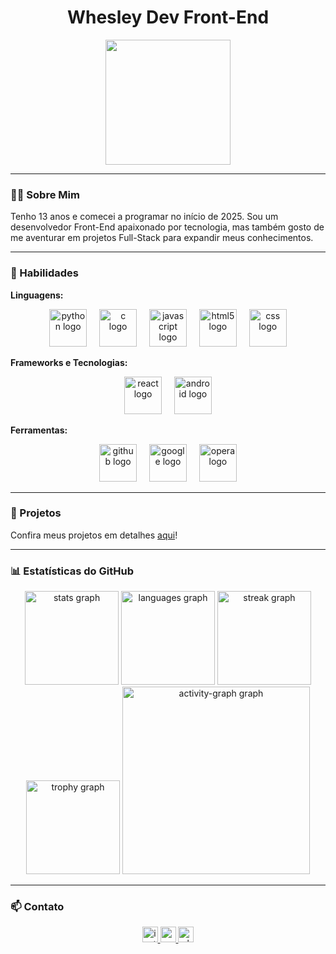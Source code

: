 <div align="center">
  <h1 align="center">Whesley Dev Front-End</h1>
  <img height="200" src="https://avatars.githubusercontent.com/u/226873793?v=4" />
</div>

---

### 👨‍💻 Sobre Mim

Tenho 13 anos e comecei a programar no início de 2025. Sou um desenvolvedor Front-End apaixonado por tecnologia, mas também gosto de me aventurar em projetos Full-Stack para expandir meus conhecimentos.

---

### 🚀 Habilidades

**Linguagens:**
<div align="center">
  <img src="https://skillicons.dev/icons?i=py" height="60" alt="python logo" />
  <img width="12" />
  <img src="https://cdn.jsdelivr.net/gh/devicons/devicon/icons/c/c-original.svg" height="60" alt="c logo" />
  <img width="12" />
  <img src="https://cdn.jsdelivr.net/gh/devicons/devicon/icons/javascript/javascript-original.svg" height="60" alt="javascript logo" />
  <img width="12" />
  <img src="https://cdn.jsdelivr.net/gh/devicons/devicon/icons/html5/html5-original.svg" height="60" alt="html5 logo" />
  <img width="12" />
  <img src="https://cdn.jsdelivr.net/gh/devicons/devicon/icons/css3/css3-original.svg" height="60" alt="css logo" />
</div>

**Frameworks e Tecnologias:**
<div align="center">
  <img src="https://cdn.jsdelivr.net/gh/devicons/devicon/icons/react/react-original.svg" height="60" alt="react logo" />
  <img width="12" />
  <img src="https://cdn.simpleicons.org/android/3DDC84" height="60" alt="android logo" />
</div>

**Ferramentas:**
<div align="center">
  <img src="https://cdn.jsdelivr.net/gh/devicons/devicon/icons/github/github-original.svg" height="60" alt="github logo" />
  <img width="12" />
  <img src="https://cdn.jsdelivr.net/gh/devicons/devicon/icons/google/google-original.svg" height="60" alt="google logo" />
  <img width="12" />
  <img src="https://cdn.jsdelivr.net/gh/devicons/devicon/icons/opera/opera-original.svg" height="60" alt="opera logo" />
</div>

---

### 📁 Projetos

Confira meus projetos em detalhes [aqui](./PROJECTS.md)!

---

### 📊 Estatísticas do GitHub

<div align="center">
  <img src="https://github-readme-stats.vercel.app/api?username=whesley264-oss&hide_title=false&hide_rank=false&show_icons=true&include_all_commits=true&count_private=true&disable_animations=false&theme=dracula&locale=en&hide_border=false&order=1" height="150" alt="stats graph" />
  <img src="https://github-readme-stats.vercel.app/api/top-langs?username=whesley264-oss&locale=en&hide_title=false&layout=compact&card_width=320&langs_count=5&theme=dracula&hide_border=false&order=2" height="150" alt="languages graph" />
  <img src="https://streak-stats.demolab.com?user=whesley264-oss&locale=en&mode=daily&theme=dracula&hide_border=false&border_radius=5&order=3" height="150" alt="streak graph" />
  <img src="https://github-profile-trophy.vercel.app?username=whesley264-oss&theme=dracula&column=-1&row=1&margin-w=8&margin-h=8&no-bg=false&no-frame=false&order=4" height="150" alt="trophy graph" />
  <img src="https://github-readme-activity-graph.vercel.app/graph?username=whesley264-oss&radius=16&theme=dracula&area=true&order=5" height="300" alt="activity-graph graph" />
</div>

---

### 📫 Contato

<div align="center">
  <a href="https://www.instagram.com/whesley.dev?igsh=MXdlbTVoazFlMXg4Zg==" target="_blank">
    <img src="https://img.shields.io/static/v1?message=Instagram&logo=instagram&label=&color=E4405F&logoColor=white&labelColor=&style=for-the-badge" height="25" alt="instagram logo" />
  </a>
  <a href="mailto:whesley264@gmail.com" target="_blank">
    <img src="https://img.shields.io/static/v1?message=Gmail&logo=gmail&label=&color=D14836&logoColor=white&labelColor=&style=for-the-badge" height="25" alt="gmail logo" />
  </a>
  <a href="https://wa.me/5573991283357" target="_blank">
    <img src="https://img.shields.io/static/v1?message=Whatsapp&logo=whatsapp&label=&color=25D366&logoColor=white&labelColor=&style=for-the-badge" height="25" alt="whatsapp logo" />
  </a>
</div>
